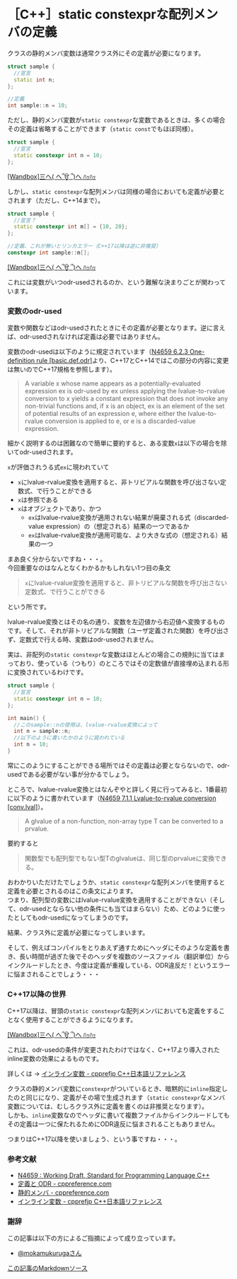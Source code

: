 # ［C++］static constexprな配列メンバの定義

クラスの静的メンバ変数は通常クラス外にその定義が必要になります。

```cpp
struct sample {
  //宣言
  static int n;
};

//定義
int sample::n = 10;
```

ただし、静的メンバ変数が`static constexpr`な変数であるときは、多くの場合その定義は省略することができます（`static const`でもほぼ同様）。

```cpp
struct sample {
  //宣言
  static constexpr int n = 10;
};
```
[[Wandbox]三へ( へ՞ਊ ՞)へ ﾊｯﾊｯ](https://wandbox.org/permlink/lvnDHWUXlLpQifgQ)

しかし、`static constexpr`な配列メンバは同様の場合においても定義が必要とされます（ただし、C++14まで）。
```cpp
struct sample {
  //宣言？
  static constexpr int m[] = {10, 20};
};

//定義、これが無いとリンカエラー（C++17以降は逆に非推奨）
constexpr int sample::m[];
```
[[Wandbox]三へ( へ՞ਊ ՞)へ ﾊｯﾊｯ](https://wandbox.org/permlink/4Kw89DK1aARbIFpW)

これには変数がいつodr-usedされるのか、という難解な決まりごとが関わっています。

### 変数のodr-used

変数や関数などはodr-usedされたときにその定義が必要となります。逆に言えば、odr-usedされなければ定義は必要ではありません。

変数のodr-usedは以下のように規定されています（[N4659 6.2.3 One-definition rule [basic.def.odr]](https://timsong-cpp.github.io/cppwp/n4659/basic.def.odr#3)より、C++17とC++14ではこの部分の内容に変更は無いのでC++17規格を参照します）。
>A variable x whose name appears as a potentially-evaluated expression ex is odr-used by ex unless applying the lvalue-to-rvalue conversion to x yields a constant expression that does not invoke any non-trivial functions and, if x is an object, ex is an element of the set of potential results of an expression e, where either the lvalue-to-rvalue conversion is applied to e, or e is a discarded-value expression. 

細かく説明するのは困難なので簡単に要約すると、ある変数`x`は以下の場合を除いてodr-usedされます。

`x`が評価されうる式`ex`に現われていて

- `x`にlvalue-rvalue変換を適用すると、非トリビアルな関数を呼び出さない定数式、で行うことができる
- `x`は参照である
- `x`はオブジェクトであり、かつ
  - `ex`はlvalue-rvalue変換が適用されない結果が廃棄される式（discarded-value expression）の（想定される）結果の一つであるか
  - `ex`はlvalue-rvalue変換が適用可能な、より大きな式の（想定される）結果の一つ

まあ良く分からないですね・・・。  
今回重要なのはなんとなくわかるかもしれない1つ目の条文
>`x`にlvalue-rvalue変換を適用すると、非トリビアルな関数を呼び出さない定数式、で行うことができる

という所です。

lvalue-rvalue変換とはその名の通り、変数を左辺値から右辺値へ変換するものです。そして、それが非トリビアルな関数（ユーザ定義された関数）を呼び出さず、定数式で行える時、変数はodr-usedされません。

実は、非配列の`static constexpr`な変数はほとんどの場合この規則に当てはまっており、使っている（つもり）のところではその定数値が直接埋め込まれる形に変換されているわけです。

```cpp
struct sample {
  //宣言
  static constexpr int n = 10;
};

int main() {
  //このsample::nの使用は、lvalue-rvalue変換によって
  int n = sample::n;
  //以下のように書いたかのように扱われている
  int n = 10;
}
```

常にこのようにすることができる場所ではその定義は必要とならないので、odr-usedである必要がない事が分かるでしょう。

ところで、lvalue-rvalue変換とはなんぞやと詳しく見に行ってみると、1番最初に以下のように書かれています（[N4659 7.1.1 Lvalue-to-rvalue conversion [conv.lval]](https://timsong-cpp.github.io/cppwp/n4659/conv.lval#1)）。

>A glvalue of a non-function, non-array type T can be converted to a prvalue.

要約すると
>関数型でも配列型でもない型Tのglvalueは、同じ型のprvalueに変換できる。

おわかりいただけたでしょうか、`static constexpr`な配列メンバを使用すると定義を必要とされるのはこの条文によります。  
つまり、配列型の変数にはlvalue-rvalue変換を適用することができない（そして、odr-usedとならない他の条件にも当てはまらない）ため、どのように使ったとしてもodr-usedになってしまうのです。

結果、クラス外に定義が必要になってしまいます。

そして、例えばコンパイルをとりあえず通すためにヘッダにそのような定義を書き、長い時間が過ぎた後でそのヘッダを複数のソースファイル（翻訳単位）からインクルードしたとき、今度は定義が重複している、ODR違反だ！というエラーに悩まされることでしょう・・・

### C++17以降の世界

C++17以降は、冒頭の`static constexpr`な配列メンバにおいても定義をすることなく使用することができるようになります。

[[Wandbox]三へ( へ՞ਊ ՞)へ ﾊｯﾊｯ](https://wandbox.org/permlink/Tfgn5jU1vCN22bYN)

これは、odr-usedの条件が変更されたわけではなく、C++17より導入されたinline変数の効果によるものです。

詳しくは → [インライン変数 - cpprefjp C++日本語リファレンス](https://cpprefjp.github.io/lang/cpp17/inline_variables.html)

クラスの静的メンバ変数に`constexpr`がついているとき、暗黙的に`inline`指定したのと同じになり、定義がその場で生成されます（`static constexpr`なメンバ変数については、むしろクラス外に定義を書くのは非推奨となります）。  
しかも、`inline`変数なのでヘッダに書いて複数ファイルからインクルードしてもその定義は一つに保たれるためにODR違反に悩まされることもありません。

つまりはC++17以降を使いましょう、という事ですね・・・。

### 参考文献
- [N4659 : Working Draft, Standard for Programming Language C++](https://timsong-cpp.github.io/cppwp/n4659/)
- [定義と ODR - cppreference.com](https://ja.cppreference.com/w/cpp/language/definition)
- [静的メンバ - cppreference.com](https://ja.cppreference.com/w/cpp/language/static)
- [インライン変数 - cpprefjp C++日本語リファレンス](https://cpprefjp.github.io/lang/cpp17/inline_variables.html)

### 謝辞
この記事は以下の方によるご指摘によって成り立っています。

- [@mokamukurugaさん](https://twitter.com/mokamukuruga/status/1144578490512969729)

[この記事のMarkdownソース](https://github.com/onihusube/blog/blob/master/2019/20190630_staticcostexpr_array.md)